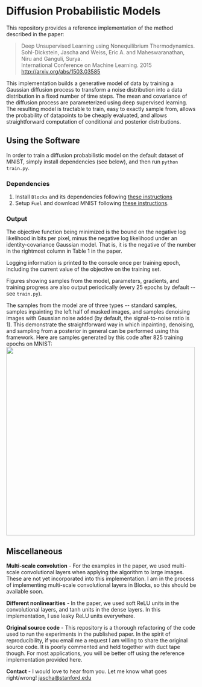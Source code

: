 # Diffusion Probabilistic Models

This repository provides a reference implementation of the method described in the paper:<br>
> Deep Unsupervised Learning using Nonequilibrium Thermodynamics.<br>
> Sohl-Dickstein, Jascha and Weiss, Eric A. and Maheswaranathan, Niru and Ganguli, Surya.<br>
> International Conference on Machine Learning. 2015<br>
> http://arxiv.org/abs/1503.03585

This implementation builds a generative model of data by training a Gaussian diffusion process to transform a noise distribution into a data distribution in a fixed number of time steps.
The mean and covariance of the diffusion process are parameterized using deep supervised learning.
The resulting model is tractable to train, 
easy to exactly sample from, 
allows the probability of datapoints to be cheaply evaluated, 
and allows straightforward computation of conditional and posterior distributions. 

## Using the Software

In order to train a diffusion probabilistic model on the default dataset of MNIST, simply install dependencies (see below), and then run
``python train.py``.

### Dependencies

1. Install `Blocks` and its dependencies following [these instructions](http://blocks.readthedocs.org/en/latest/setup.html)
2. Setup `Fuel` and download MNIST following [these instructions](https://github.com/mila-udem/fuel/blob/master/docs/built_in_datasets.rst).

### Output

The objective function being minimized is the bound on the negative log likelihood in bits per pixel, minus the negative log likelihood under an identity-covariance Gaussian model. That is, it is the negative of the number in the rightmost column in Table 1 in the paper.

Logging information is printed to the console once per training epoch, including the current value of the objective on the training set.

Figures showing samples from the model, parameters, gradients, and training progress are also output periodically (every 25 epochs by default -- see ``train.py``).

The samples from the model are of three types -- standard samples, samples inpainting the left half of masked images, and samples denoising images with Gaussian noise added (by default, the signal-to-noise ratio is 1). This demonstrate the straightforward way in which inpainting, denoising, and sampling from a posterior in general can be performed using this framework. 
Here are samples generated by this code after 825 training epochs on MNIST:
<img src="https://github.com/Sohl-Dickstein/Diffusion-Probabilistic-Models/blob/master/samples-_t0000_epoch0825.png" width="500">

## Miscellaneous

**Multi-scale convolution** - For the examples in the paper, we used multi-scale convolutional layers when applying the algorithm to large images. These are not yet incorporated into this implementation.
I am in the process of implementing multi-scale convolutional layers in Blocks, so this should be available soon.

**Different nonlinearities** - In the paper, we used soft ReLU units in the convolutional layers, and tanh units in the dense layers.
In this implementation, I use leaky ReLU units everywhere. 

**Original source code** - This repository is a thorough refactoring of the code used to run the experiments in the published paper. 
In the spirit of reproducibility, if you email me a request I am willing to share the original source code. 
It is poorly commented and held together with duct tape though. 
For most applications, you will be better off using the reference implementation provided here.

**Contact** - I would love to hear from you. Let me know what goes right/wrong! <jascha@stanford.edu>
